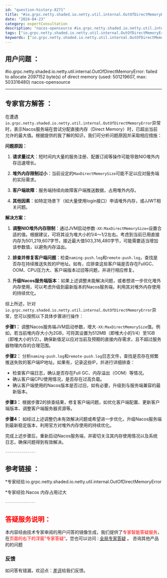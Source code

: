 ```yaml
---
id: "question-history-8271"
title: "#io.grpc.netty.shaded.io.netty.util.internal.OutOfDirectMemoryError: failed to allocate 2097152 byte(s) of direct memory (used: 501219607, max: 503316480) nacos-opensource"
date: "2024-04-23"
category: expertConsultation
description: "nacos-opensource #io.grpc.netty.shaded.io.netty.util.internal.OutOfDirectMemoryError: failed to allocate 2097152 byte(s) of direct memory (used: 501219607, max: 503316480)"
tags: ["io.grpc.netty.shaded.io.netty.util.internal.OutOfDirectMemoryError","failed to allocate","direct memory","used: 501219607","max: 503316480"]
keywords: ["io.grpc.netty.shaded.io.netty.util.internal.OutOfDirectMemoryError","failed to allocate","direct memory","used: 501219607","max: 503316480"]
---
```


## 用户问题 ： 
 #io.grpc.netty.shaded.io.netty.util.internal.OutOfDirectMemoryError: failed to allocate 2097152 byte(s) of direct memory (used: 501219607, max: 503316480) nacos-opensource 

---------------
## 专家官方解答 ：

在遭遇`io.grpc.netty.shaded.io.netty.util.internal.OutOfDirectMemoryError`异常时，表示Nacos服务端在尝试分配直接内存（Direct Memory）时，已超出当前允许的最大值。根据提供的我了解的知识，我们可分析问题原因并采取相应措施：

**问题原因：**

1. **请求量过大**：短时间内大量的服务注册、配置订阅等操作可能导致NIO堆外内存迅速增长。

2. **堆外内存限制过小**：当前设定的`MaxDirectMemorySize`可能不足以应对服务端的实际需求。

3. **客户端故障**：服务端持续向故障客户端推送数据，占用堆外内存。

4. **其他因素**：如特定场景下（如大量使用login接口）申请堆外内存，或JJWT相关问题。

**解决方案：**

1. **调整NIO堆外内存限制**：通过JVM启动参数`-XX:MaxDirectMemorySize=`设置合适的值。根据建议，可将其设为堆大小的1/4～1/2左右。考虑到当前已用直接内存为501,219,607字节，接近最大值503,316,480字节，可能需要适当增加该参数值，以避免内存溢出。

2. **排查并修复客户端问题**：检查`naming-push.log`和`remote-push.log`，查找是否存在持续推送失败的IP地址。如有，应排查这些客户端是否存在FullGC、OOM、CPU压力大、客户端版本过旧等问题，并进行相应修复。

3. **升级Nacos服务端版本**：如果上述调整未能解决问题，或者想进一步优化堆外内存使用，可以考虑升级到最新版本的Nacos服务端，利用其对堆外内存使用的持续优化。

综上所述，针对`io.grpc.netty.shaded.io.netty.util.internal.OutOfDirectMemoryError`异常，您可以按照以下具体步骤进行操作：

**步骤1：** 调整Nacos服务端JVM启动参数，增大`-XX:MaxDirectMemorySize`值。例如，若当前堆内存大小为2GB，可将其设置为512MB（即堆大小的1/4）至1GB（即堆大小的1/2）。确保新值足以应对当前及预期的直接内存需求，且不超过服务器物理内存的合理范围。

**步骤2：** 分析`naming-push.log`和`remote-push.log`日志文件，查找是否存在频繁推送失败的客户端IP地址。如果有，记录这些IP，并进行详细排查：

   - 检查客户端日志，确认是否存在Full GC、内存溢出（OOM）等情况。
   - 确认客户端CPU使用情况，是否存在过高负载。
   - 确认客户端使用的Nacos版本是否过旧，如有必要，升级到与服务端兼容的最新版本。

**步骤3：** 根据步骤2的排查结果，修复客户端问题，如优化客户端配置、更新客户端版本、调整客户端服务器资源等。

**步骤4：** 如经过上述调整仍未有效解决问题或希望进一步优化，升级Nacos服务端到最新稳定版本，利用官方对堆外内存使用的持续优化。

完成上述步骤后，重新启动Nacos服务端，并密切关注其内存使用情况以及系统日志，确保问题得到有效解决。


<font color="#949494">---------------</font> 


## 参考链接 ：

*专家经验:io.grpc.netty.shaded.io.netty.util.internal.OutOfDirectMemoryError 
 
 *专家经验:Nacos 内存占用过大 


 <font color="#949494">---------------</font> 
 


## <font color="#FF0000">答疑服务说明：</font> 

本内容经由技术专家审阅的用户问答的镜像生成，我们提供了<font color="#FF0000">专家智能答疑服务</font>，在<font color="#FF0000">页面的右下的浮窗”专家答疑“</font>。您也可以访问 : [全局专家答疑](https://opensource.alibaba.com/chatBot) 。 咨询其他产品的的问题

### 反馈
如问答有错漏，欢迎点：[差评](https://ai.nacos.io/user/feedbackByEnhancerGradePOJOID?enhancerGradePOJOId=11582)给我们反馈。
